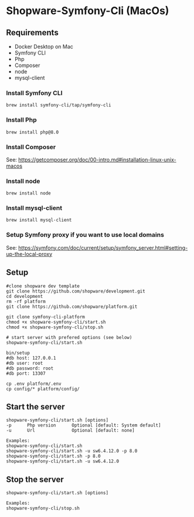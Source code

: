 # Shopware-Symfony-Cli (MacOs)

## Requirements
- Docker Desktop on Mac
- Symfony CLI
- Php
- Composer
- node
- mysql-client

### Install Symfony CLI
``
brew install symfony-cli/tap/symfony-cli
``

### Install Php
``
brew install php@8.0
``

### Install Composer
See: https://getcomposer.org/doc/00-intro.md#installation-linux-unix-macos

### Install node
``
brew install node
``

### Install mysql-client
``
brew install mysql-client
``

### Setup Symfony proxy if you want to use local domains
See: https://symfony.com/doc/current/setup/symfony_server.html#setting-up-the-local-proxy

## Setup
```
#clone shopware dev template
git clone https://github.com/shopware/development.git
cd development
rm -rf platform
git clone https://github.com/shopware/platform.git

git clone symfony-cli-platform
chmod +x shopware-symfony-cli/start.sh
chmod +x shopware-symfony-cli/stop.sh

# start server with prefered options (see below)
shopware-symfony-cli/start.sh

bin/setup
#db host: 127.0.0.1 
#db user: root
#db password: root
#db port: 13307

cp .env platform/.env
cp config/* platform/config/
```

## Start the server
```
shopware-symfony-cli/start.sh [options]
-p      Php version      Optional [default: System default]
-u      Url              Optional [default: none]

Examples:
shopware-symfony-cli/start.sh
shopware-symfony-cli/start.sh -u sw6.4.12.0 -p 8.0
shopware-symfony-cli/start.sh -p 8.0
shopware-symfony-cli/start.sh -u sw6.4.12.0
```

## Stop the server
```
shopware-symfony-cli/start.sh [options]

Examples:
shopware-symfony-cli/stop.sh
```
